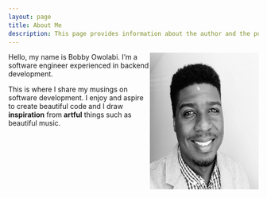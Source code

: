 ```yaml
---
layout: page
title: About Me
description: This page provides information about the author and the purpose of this blog.
---
```

<img src="img/self-portrait.jpg" alt="Author's Portrait" height="275px" width="219px" align="right">

Hello, my name is Bobby Owolabi.  I’m a software engineer experienced in backend development.    

This is where I share my musings on software development.  I enjoy and aspire to create beautiful code and I draw **inspiration** from **artful** things such as beautiful music.